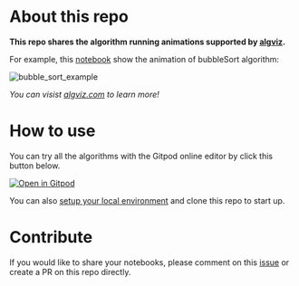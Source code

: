 # About this repo

**This repo shares the algorithm running animations supported by [algviz](https://github.com/zjl9959/algviz).** 

For example, this [notebook](https://github.com/zjl9959/algviz-launch/blob/main/notebooks/classic/BubbleSort.ipynb) show the animation of bubbleSort algorithm:

![bubble_sort_example](https://cdn.jsdelivr.net/gh/zjl9959/algviz-launch@master/svgs/BubbleSort.svg)

*You can visist [algviz.com](https://algviz.com/) to learn more!*

# How to use

You can try all the algorithms with the Gitpod online editor by click this button below.

[![Open in Gitpod](https://gitpod.io/button/open-in-gitpod.svg)](https://gitpod.io/#https://github.com/zjl9959/algviz-launch)

You can also [setup your local environment](https://algviz.com/en/installation.html) and clone this repo to start up.

# Contribute

If you would like to share your notebooks, please comment on this [issue](https://github.com/zjl9959/algviz.com/issues/2) or create a PR on this repo directly.
